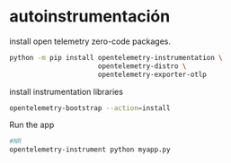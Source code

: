 # autoinstrumentación
install open telemetry zero-code packages.

```bash
python -m pip install opentelemetry-instrumentation \
                      opentelemetry-distro \
                      opentelemetry-exporter-otlp
```


install instrumentation libraries   

```bash 
opentelemetry-bootstrap --action=install

```

Run the app 

```bash
#NR
opentelemetry-instrument python myapp.py

```